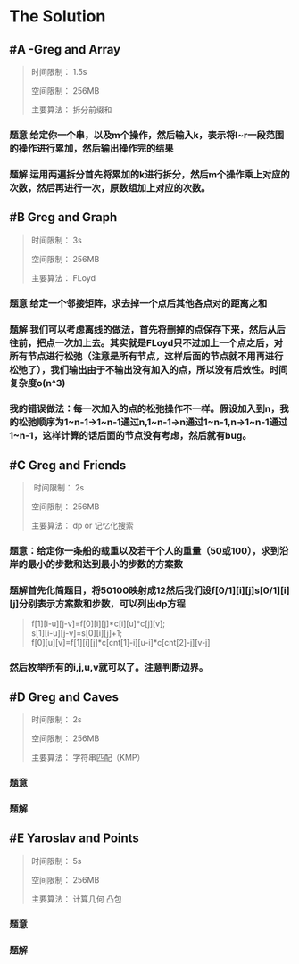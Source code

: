 # The Solution


## #A -Greg and Array

> 时间限制：  1.5s
>
> 空间限制：  256MB
>
> 主要算法：  拆分前缀和

### 题意 给定你一个串，以及m个操作，然后输入k，表示将l~r一段范围的操作进行累加，然后输出操作完的结果
### 题解 运用两遍拆分首先将累加的k进行拆分，然后m个操作乘上对应的次数，然后再进行一次，原数组加上对应的次数。


## #B Greg and Graph

> 时间限制：  3s
>
> 空间限制：  256MB
>
> 主要算法：  FLoyd

### 题意 给定一个邻接矩阵，求去掉一个点后其他各点对的距离之和
### 题解 我们可以考虑离线的做法，首先将删掉的点保存下来，然后从后往前，把点一次加上去。其实就是FLoyd只不过加上一个点之后，对所有节点进行松弛（注意是所有节点，这样后面的节点就不用再进行松弛了），我们输出由于不输出没有加入的点，所以没有后效性。时间复杂度o(n^3)
### 我的错误做法：每一次加入的点的松弛操作不一样。假设加入到n，我的松弛顺序为1~n-1->1~n-1通过n,1~n-1->n通过1~n-1,n->1~n-1通过1~n-1，这样计算的话后面的节点没有考虑，然后就有bug。


## #C Greg and Friends

> 时间限制：  2s
>
> 空间限制：  256MB
>
> 主要算法：  dp or 记忆化搜索

### 题意：给定你一条船的载重以及若干个人的重量（50或100），求到沿岸的最小的步数和达到最小的步数的方案数
### 题解首先化简题目，将50100映射成12然后我们设f[0/1][i][j]s[0/1][i][j]分别表示方案数和步数，可以列出dp方程
> f[1][i-u][j-v]=f[0][i][j]*c[i][u]*c[j][v];    
> s[1][i-u][j-v]=s[0][i][j]+1;    
> f[0][u][v]=f[1][i][j]*c[cnt[1]-i][u-i]*c[cnt[2]-j][v-j]   
### 然后枚举所有的i,j,u,v就可以了。注意判断边界。


## #D Greg and Caves

> 时间限制：  2s
>
> 空间限制：  256MB
>
> 主要算法：  字符串匹配（KMP）

### 题意
### 题解


## #E Yaroslav and Points

> 时间限制：  5s
>
> 空间限制：  256MB
>
> 主要算法：  计算几何 凸包

### 题意
### 题解
